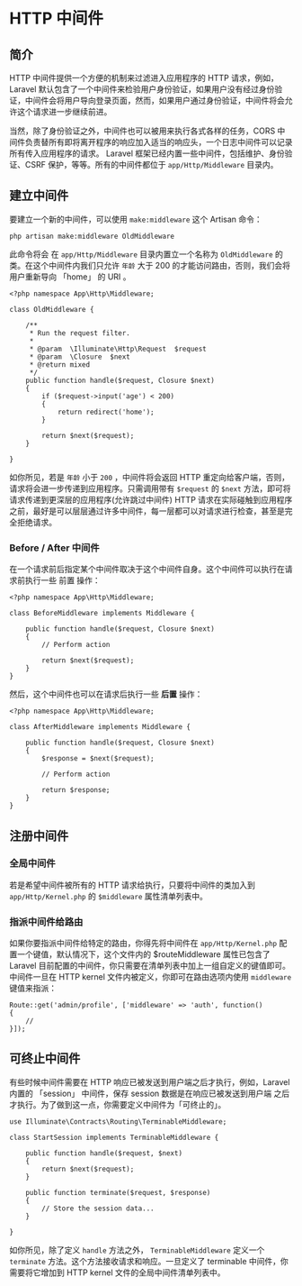 # HTTP 中间件

## 简介

HTTP 中间件提供一个方便的机制来过滤进入应用程序的 HTTP 请求，例如，Laravel 默认包含了一个中间件来检验用户身份验证，如果用户没有经过身份验证，中间件会将用户导向登录页面，然而，如果用户通过身份验证，中间件将会允许这个请求进一步继续前进。

当然，除了身份验证之外，中间件也可以被用来执行各式各样的任务，CORS 中间件负责替所有即将离开程序的响应加入适当的响应头，一个日志中间件可以记录所有传入应用程序的请求。 Laravel 框架已经内置一些中间件，包括维护、身份验证、CSRF 保护，等等。所有的中间件都位于 `app/Http/Middleware` 目录内。


## 建立中间件

要建立一个新的中间件，可以使用 `make:middleware` 这个 Artisan 命令：

```
php artisan make:middleware OldMiddleware
```
此命令将会 在 `app/Http/Middleware` 目录内置立一个名称为 `OldMiddleware` 的类。在这个中间件内我们只允许 `年龄` 大于 200 的才能访问路由，否则，我们会将用户重新导向 「home」 的 URI 。

```
<?php namespace App\Http\Middleware;

class OldMiddleware {

    /**
     * Run the request filter.
     *
     * @param  \Illuminate\Http\Request  $request
     * @param  \Closure  $next
     * @return mixed
     */
    public function handle($request, Closure $next)
    {
        if ($request->input('age') < 200)
        {
            return redirect('home');
        }

        return $next($request);
    }

}
```

如你所见，若是 `年龄` 小于 `200` ，中间件将会返回 HTTP 重定向给客户端，否则，请求将会进一步传递到应用程序。只需调用带有 `$request` 的 `$next` 方法，即可将请求传递到更深层的应用程序(允许跳过中间件) HTTP 请求在实际碰触到应用程序之前，最好是可以层层通过许多中间件，每一层都可以对请求进行检查，甚至是完全拒绝请求。

### Before / After 中间件

在一个请求前后指定某个中间件取决于这个中间件自身。这个中间件可以执行在请求前执行一些 前置 操作：

```
<?php namespace App\Http\Middleware;

class BeforeMiddleware implements Middleware {

    public function handle($request, Closure $next)
    {
        // Perform action

        return $next($request);
    }
}
```
然后，这个中间件也可以在请求后执行一些 **后置** 操作：

```
<?php namespace App\Http\Middleware;

class AfterMiddleware implements Middleware {

    public function handle($request, Closure $next)
    {
        $response = $next($request);

        // Perform action

        return $response;
    }
}
```

## 注册中间件

### 全局中间件

若是希望中间件被所有的 HTTP 请求给执行，只要将中间件的类加入到 `app/Http/Kernel.php` 的 `$middleware` 属性清单列表中。

### 指派中间件给路由

如果你要指派中间件给特定的路由，你得先将中间件在 `app/Http/Kernel.php` 配置一个键值，默认情况下，这个文件内的 $routeMiddleware 属性已包含了 Laravel 目前配置的中间件，你只需要在清单列表中加上一组自定义的键值即可。 中间件一旦在 HTTP kernel 文件内被定义，你即可在路由选项内使用 `middleware` 键值来指派：

```
Route::get('admin/profile', ['middleware' => 'auth', function()
{
    //
}]);
```

## 可终止中间件

有些时候中间件需要在 HTTP 响应已被发送到用户端之后才执行，例如，Laravel 内置的 「session」 中间件，保存 session 数据是在响应已被发送到用户端 之后 才执行。为了做到这一点，你需要定义中间件为「可终止的」。

```
use Illuminate\Contracts\Routing\TerminableMiddleware;

class StartSession implements TerminableMiddleware {

    public function handle($request, $next)
    {
        return $next($request);
    }

    public function terminate($request, $response)
    {
        // Store the session data...
    }

}
```

如你所见，除了定义 `handle` 方法之外， `TerminableMiddleware` 定义一个 `terminate` 方法。这个方法接收请求和响应。一旦定义了 terminable 中间件，你需要将它增加到 HTTP kernel 文件的全局中间件清单列表中。

